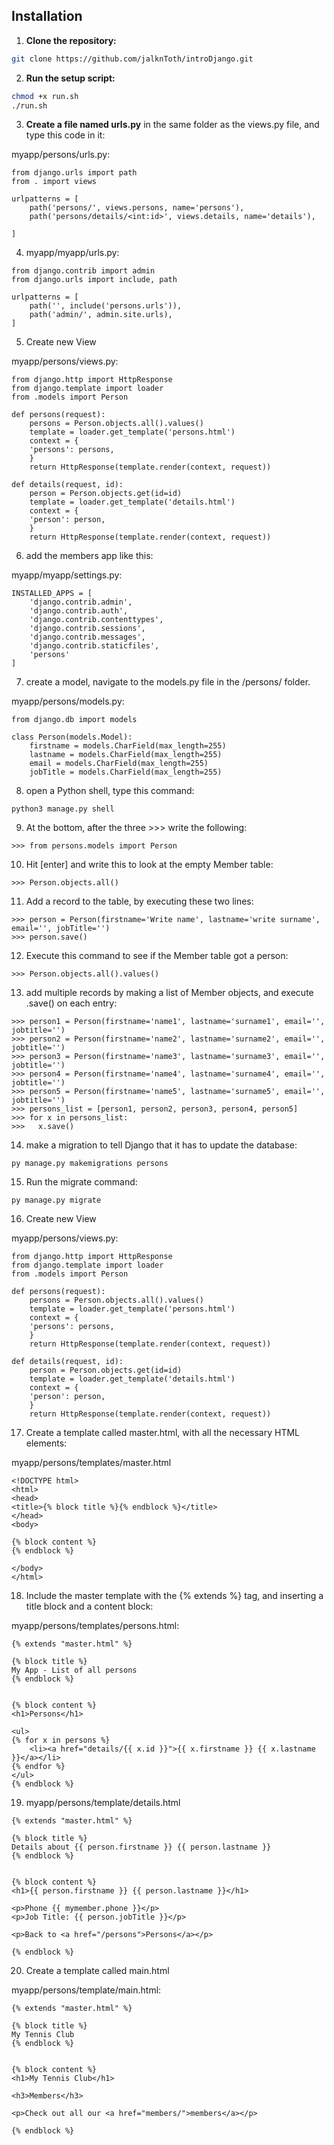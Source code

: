 ## Installation

1. **Clone the repository:**
```bash
git clone https://github.com/jalknToth/introDjango.git
```
2. **Run the setup script:**
```bash
chmod +x run.sh
./run.sh
```
3. **Create a file named urls.py** in the same folder as the views.py file, and type this code in it:

myapp/persons/urls.py:
```
from django.urls import path
from . import views

urlpatterns = [
    path('persons/', views.persons, name='persons'),
    path('persons/details/<int:id>', views.details, name='details'),

]
```
4. myapp/myapp/urls.py:
```
from django.contrib import admin
from django.urls import include, path

urlpatterns = [
    path('', include('persons.urls')),
    path('admin/', admin.site.urls),
]
```
5. Create new View

myapp/persons/views.py:
```
from django.http import HttpResponse
from django.template import loader
from .models import Person

def persons(request):
    persons = Person.objects.all().values()
    template = loader.get_template('persons.html')
    context = {
    'persons': persons,
    }
    return HttpResponse(template.render(context, request))

def details(request, id):
    person = Person.objects.get(id=id)
    template = loader.get_template('details.html')
    context = {
    'person': person,
    }
    return HttpResponse(template.render(context, request))
```
6. add the members app like this:

myapp/myapp/settings.py:
```
INSTALLED_APPS = [
    'django.contrib.admin',
    'django.contrib.auth',
    'django.contrib.contenttypes',
    'django.contrib.sessions',
    'django.contrib.messages',
    'django.contrib.staticfiles',
    'persons'
]
```
7. create a model, navigate to the models.py file in the /persons/ folder.

myapp/persons/models.py:
```
from django.db import models

class Person(models.Model):
    firstname = models.CharField(max_length=255)
    lastname = models.CharField(max_length=255)
    email = models.CharField(max_length=255)
    jobTitle = models.CharField(max_length=255)
```
8. open a Python shell, type this command:
```
python3 manage.py shell
```
9. At the bottom, after the three >>> write the following:
```
>>> from persons.models import Person
```
10. Hit [enter] and write this to look at the empty Member table:
```
>>> Person.objects.all()
```
11. Add a record to the table, by executing these two lines:
```
>>> person = Person(firstname='Write name', lastname='write surname', email='', jobTitle='')
>>> person.save()
```
12. Execute this command to see if the Member table got a person:
```
>>> Person.objects.all().values()
```
13. add multiple records by making a list of Member objects, and execute .save() on each entry:
```
>>> person1 = Person(firstname='name1', lastname='surname1', email='', jobtitle='')
>>> person2 = Person(firstname='name2', lastname='surname2', email='', jobtitle='')
>>> person3 = Person(firstname='name3', lastname='surname3', email='', jobtitle='')
>>> person4 = Person(firstname='name4', lastname='surname4', email='', jobtitle='')
>>> person5 = Person(firstname='name5', lastname='surname5', email='', jobtitle='')
>>> persons_list = [person1, person2, person3, person4, person5]
>>> for x in persons_list:
>>>   x.save()
```

14. make a migration to tell Django that it has to update the database:
```
py manage.py makemigrations persons
```
15. Run the migrate command:
```
py manage.py migrate
```

16. Create new View

myapp/persons/views.py:
```
from django.http import HttpResponse
from django.template import loader
from .models import Person

def persons(request):
    persons = Person.objects.all().values()
    template = loader.get_template('persons.html')
    context = {
    'persons': persons,
    }
    return HttpResponse(template.render(context, request))

def details(request, id):
    person = Person.objects.get(id=id)
    template = loader.get_template('details.html')
    context = {
    'person': person,
    }
    return HttpResponse(template.render(context, request))
```

17. Create a template called master.html, with all the necessary HTML elements:

myapp/persons/templates/master.html
```
<!DOCTYPE html>
<html>
<head>
<title>{% block title %}{% endblock %}</title>
</head>
<body>

{% block content %}
{% endblock %}

</body>
</html>
```
18. Include the master template with the {% extends %} tag, and inserting a title block and a content block:

myapp/persons/templates/persons.html:
```
{% extends "master.html" %}

{% block title %}
My App - List of all persons
{% endblock %}


{% block content %}
<h1>Persons</h1>

<ul>
{% for x in persons %}
    <li><a href="details/{{ x.id }}">{{ x.firstname }} {{ x.lastname }}</a></li>
{% endfor %}
</ul>
{% endblock %}
```
19. myapp/persons/template/details.html
```
{% extends "master.html" %}

{% block title %}
Details about {{ person.firstname }} {{ person.lastname }}
{% endblock %}


{% block content %}
<h1>{{ person.firstname }} {{ person.lastname }}</h1>

<p>Phone {{ mymember.phone }}</p>
<p>Job Title: {{ person.jobTitle }}</p>

<p>Back to <a href="/persons">Persons</a></p>

{% endblock %}
```
20. Create a template called main.html

myapp/persons/template/main.html:
```
{% extends "master.html" %}

{% block title %}
My Tennis Club
{% endblock %}


{% block content %}
<h1>My Tennis Club</h1>

<h3>Members</h3>

<p>Check out all our <a href="members/">members</a></p>

{% endblock %}
```

